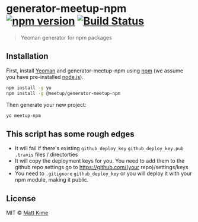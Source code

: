 # generator-meetup-npm [![npm version](https://badge.fury.io/js/%40meetup%2Fgenerator-meetup-npm.svg)](https://badge.fury.io/js/%40meetup%2Fgenerator-meetup-npm.svg) [![Build Status](https://travis-ci.org/meetup/generator-meetup-npm.svg?branch=master)](https://travis-ci.org/meetup/generator-meetup-npm)
> Yeoman generator for npm packages

## Installation

First, install [Yeoman](http://yeoman.io) and generator-meetup-npm using [npm](https://www.npmjs.com/) (we assume you have pre-installed [node.js](https://nodejs.org/)).

```bash
npm install -g yo
npm install -g @meetup/generator-meetup-npm
```

Then generate your new project:

```bash
yo meetup-npm
```

## This script has some rough edges

 * It will fail if there's existing `github_deploy_key` `github_deploy_key.pub` `.travis` files / directorties
 * It will copy the deployment keys for you. You need to add them to the github repo settings go to https://github.com/(your repo)/settings/keys 
 * You need to `.gitignore` `github_deploy_key` or you will deploy it with your npm module, making it public.

## License

MIT © [Matt Kime]()


[npm-image]: https://badge.fury.io/js/generator-meetup-npm.svg
[npm-url]: https://npmjs.org/package/generator-meetup-npm
[travis-image]: https://travis-ci.org/mattkime/generator-meetup-npm.svg?branch=master
[travis-url]: https://travis-ci.org/mattkime/generator-meetup-npm
[daviddm-image]: https://david-dm.org/mattkime/generator-meetup-npm.svg?theme=shields.io
[daviddm-url]: https://david-dm.org/mattkime/generator-meetup-npm
